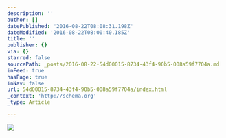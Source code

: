 ```yaml
---
description: ''
author: []
datePublished: '2016-08-22T08:08:31.198Z'
dateModified: '2016-08-22T08:00:40.185Z'
title: ''
publisher: {}
via: {}
starred: false
sourcePath: _posts/2016-08-22-54d00015-8734-43f4-90b5-008a59f7704a.md
inFeed: true
hasPage: true
inNav: false
url: 54d00015-8734-43f4-90b5-008a59f7704a/index.html
_context: 'http://schema.org'
_type: Article

---
```

![](https://the-grid-user-content.s3-us-west-2.amazonaws.com/68f62870-1fcb-4108-8013-8f3efa7fb236.gif)